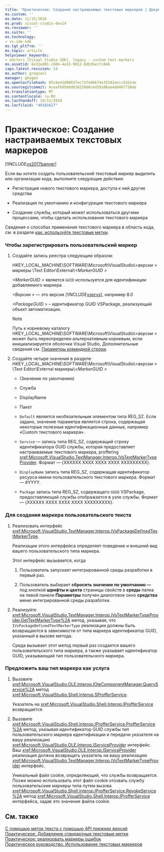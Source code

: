 ```yaml
---
title: 'Практическое: Создание настраиваемых текстовых маркеров | Документация Майкрософт'
ms.custom: ''
ms.date: 11/15/2016
ms.prod: visual-studio-dev14
ms.reviewer: ''
ms.suite: ''
ms.technology:
- vs-ide-sdk
ms.tgt_pltfrm: ''
ms.topic: article
helpviewer_keywords:
- editors [Visual Studio SDK], legacy - custom text markers
ms.assetid: 6e32ed81-c604-4a32-9012-8db3bec7c846
caps.latest.revision: 14
ms.author: gregvanl
manager: ghogen
ms.openlocfilehash: 05c8e43d90837ec73f4d6674e35581eecc5d2e3e
ms.sourcegitcommit: 9ceaf69568d61023868ced59108ae4dd46f720ab
ms.translationtype: MT
ms.contentlocale: ru-RU
ms.lasthandoff: 10/12/2018
ms.locfileid: "49181627"
---
```

# <a name="how-to-create-custom-text-markers"></a>Практическое: Создание настраиваемых текстовых маркеров
[!INCLUDE[vs2017banner](../includes/vs2017banner.md)]

Если вы хотите создать пользовательский текстовый маркер выделить или организации кода, выполните следующие действия:  
  
-   Регистрация нового текстового маркера, доступа к ней другие средства  
  
-   Реализация по умолчанию и конфигурация текстового маркера  
  
-   Создание службы, который может использоваться другими процессами, чтобы сделать использование текстового маркера  
  
 Сведения о способах применения текстового маркера в область кода, см. в разделе [как: используйте текстовые метки](../extensibility/how-to-use-text-markers.md).  
  
### <a name="to-register-a-custom-marker"></a>Чтобы зарегистрировать пользовательский маркер  
  
1.  Создайте запись реестра следующим образом:  
  
     HKEY_LOCAL_MACHINE\SOFTWARE\Microsoft\VisualStudio\\*\<версии >* маркеры \Text Editor\External\\*\<MarkerGUID >*  
  
     *\<MarkerGUID >* является `GUID` используется для идентификации добавляемого маркера  
  
     *\<Версии >* — это версия [!INCLUDE[vsprvs](../includes/vsprvs-md.md)], например 8.0  
  
     *\<PackageGUID >* – идентификатор GUID VSPackage, реализующий объект автоматизации.  
  
    > [!NOTE]
    >  Путь к корневому каталогу HKEY_LOCAL_MACHINE\SOFTWARE\Microsoft\VisualStudio\\*\<версии >* может быть переопределен альтернативным корневым, если инициализируется оболочки Visual Studio, Дополнительные сведения см. [Параметры командной строки](../extensibility/command-line-switches-visual-studio-sdk.md).  
  
2.  Создайте четыре значения в разделе HKEY_LOCAL_MACHINE\SOFTWARE\Microsoft\VisualStudio\\*\<версии >* \Text Editor\External маркеры\\*\<MarkerGUID >*  
  
    -   (Значение по умолчанию)  
  
    -   Служба  
  
    -   DisplayName  
  
    -   Пакет  
  
    -   `Default` является необязательным элементом типа REG_SZ. Если задано, значение параметра является строка, содержащая некоторые полезные идентификационные данные, например «Custom текстового маркера».  
  
    -   `Service` — запись типа REG_SZ, содержащий строку идентификатора GUID службы, которая предоставляет настраиваемые текстового маркера, proffering <xref:Microsoft.VisualStudio.TextManager.Interop.IVsTextMarkerTypeProvider>. Формат — {XXXXXX XXXX XXXX XXXX XXXXXXXXX}.  
  
    -   `DisplayName` запись типа REG_SZ, содержащая идентификатор ресурса имени пользовательского текстового маркера. Формат — #YYYY.  
  
    -   `Package` запись типа REG_SZ, содержащего `GUID` VSPackage, предоставляющий службы отображается в узле службы. Формат — {XXXXXX XXXX XXXX XXXX XXXXXXXXX}.  
  
### <a name="to-create-a-custom-text-marker"></a>Для создания маркера пользовательского текста  
  
1.  Реализовать интерфейс <xref:Microsoft.VisualStudio.TextManager.Interop.IVsPackageDefinedTextMarkerType>.  
  
     Реализации этого интерфейса определяет поведение и внешний вид вашего пользовательского типа маркера.  
  
     Этот интерфейс вызывается, когда  
  
    1.  Пользователь запускает интегрированной среды разработки в первый раз.  
  
    2.  Пользователь выбирает **сбросить значение по умолчанию —** под кнопкой **шрифты и цвета** страницы свойств в **среды** папка на левой панели  **Параметры** получен диалоговое окно **средства** меню интегрированной среды разработки.  
  
2.  Реализуйте <xref:Microsoft.VisualStudio.TextManager.Interop.IVsTextMarkerTypeProvider.GetTextMarkerType%2A> метод, указывая, что `IVsPackageDefinedTextMarkerType` реализации должны быть возвращаются в зависимости от типа маркера идентификатор GUID, указанный в вызове метода.  
  
     Среда вызывает этот метод первый раз создается вашего пользовательского типа маркера, а также указывает идентификатор GUID, указывающий тип пользовательского маркера.  
  
### <a name="to-proffer-your-marker-type-as-a-service"></a>Предложить ваш тип маркера как услуга  
  
1.  Вызовите <xref:Microsoft.VisualStudio.OLE.Interop.IOleComponentManager.QueryService%2A> метод <xref:Microsoft.VisualStudio.Shell.Interop.SProfferService>.  
  
     Указатель на <xref:Microsoft.VisualStudio.Shell.Interop.IProfferService> возвращается.  
  
2.  Вызовите <xref:Microsoft.VisualStudio.Shell.Interop.IProfferService.ProfferService%2A> метод, указывая идентификатор GUID службы тип пользовательского маркера идентификации и передачи указателя на вашу реализацию <xref:Microsoft.VisualStudio.OLE.Interop.IServiceProvider> интерфейс. Ваш <xref:Microsoft.VisualStudio.OLE.Interop.IServiceProvider> реализация должна возвращать указатель на вашу реализацию <xref:Microsoft.VisualStudio.TextManager.Interop.IVsTextMarkerTypeProvider> интерфейс.  
  
     Уникальный файл cookie, определяющий, что службы возвращается. Позже можно использовать этот файл cookie отозвать службу пользовательские маркеры типа путем вызова <xref:Microsoft.VisualStudio.Shell.Interop.IProfferService.RevokeService%2A> метод <xref:Microsoft.VisualStudio.Shell.Interop.IProfferService> интерфейса, задав это значение файла cookie.  
  
## <a name="see-also"></a>См. также  
 [С помощью меток текста с помощью API прежних версий](../extensibility/using-text-markers-with-the-legacy-api.md)   
 [Практическое: Добавление стандартные текстовые метки](../extensibility/how-to-add-standard-text-markers.md)   
 [Практическое: реализовать маркеры ошибок](../extensibility/how-to-implement-error-markers.md)   
 [Практическое руководство. Использование текстовых маркеров](../extensibility/how-to-use-text-markers.md)

